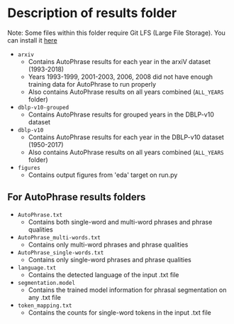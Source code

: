 # Description of results folder

Note: Some files within this folder require Git LFS (Large File Storage). You can install it [here](https://docs.github.com/en/repositories/working-with-files/managing-large-files/installing-git-large-file-storage)

* `arxiv`
    * Contains AutoPhrase results for each year in the arxiV dataset (1993-2018)
    * Years 1993-1999, 2001-2003, 2006, 2008 did not have enough training data for AutoPhrase to run properly
    * Also contains AutoPhrase results on all years combined (`ALL_YEARS` folder)
* `dblp-v10-grouped`
    * Contains AutoPhrase results for grouped years in the DBLP-v10 dataset
* `dblp-v10`
    * Contains AutoPhrase results for each year in the DBLP-v10 dataset (1950-2017)
    * Also contains AutoPhrase results on all years combined (`ALL_YEARS` folder)
* `figures`
    * Contains output figures from 'eda' target on run.py


## For AutoPhrase results folders  
* `AutoPhrase.txt`
    * Contains both single-word and multi-word phrases and phrase qualities
* `AutoPhrase_multi-words.txt`
    * Contains only multi-word phrases and phrase qualities
* `AutoPhrase_single-words.txt`
    * Contains only single-word phrases and phrase qualities
* `language.txt`
    * Contains the detected language of the input .txt file
* `segmentation.model`
    * Contains the trained model information for phrasal segmentation on any .txt file
* `token_mapping.txt`
    * Contains the counts for single-word tokens in the input .txt file
